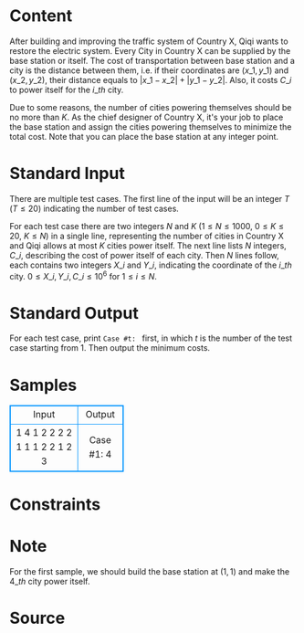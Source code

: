 
# Content

After building and improving the traffic system of Country X, Qiqi wants to restore the electric system. Every City in Country X can be supplied by the base station or itself. The cost of transportation between base station and a city is the distance between them, i.e. if their coordinates are $(x\_1, y\_1)$ and $(x\_2, y\_2)$, their distance equals to $|x\_1 - x\_2| + |y\_1 - y\_2|$. Also, it costs $C\_i$ to power itself for the $i\_{th}$ city. 

Due to some reasons, the number of cities powering themselves should be no more than $K$. As the chief designer of Country X, it's your job to place the base station and assign the cities powering themselves to minimize the total cost. Note that you can place the base station at any integer point.

# Standard Input

There are multiple test cases. The first line of the input will be an integer $T$ ($T \leq 20$) indicating the number of test cases. 

For each test case there are two integers $N$ and $K$ ($1 \leq N \leq 1000$, $0 \leq K \leq 20$, $K \leq N$) in a single line, representing the number of cities in Country X and Qiqi allows at most $K$ cities power itself. The next line lists $N$ integers, $C\_i$, describing the cost of power itself of each city. Then $N$ lines follow, each contains two integers $X\_i$ and $Y\_i$, indicating the coordinate of the $i\_{th}$ city. $0 \leq X\_i, Y\_i, C\_i \leq 10^6$ for $1 \leq i \leq N$.

# Standard Output

For each test case, print `Case #t: ` first, in which $t$ is the number of the test case starting from $1$. Then output the minimum costs.

# Samples

<style>
        table,table tr th, table tr td { border:1px solid #0094ff; }
        table { width: 200px; min-height: 25px; line-height: 25px; text-align: center; border-collapse: collapse;}   
    </style>
<table>
	<tr>
		<td>Input</td>
		<td>Output</td>
	</tr>
<tr><td>1
4 1
2 2 2 2
1 1
1 2
2 1
2 3</td><td>Case #1: 4</td></tr></table>


# Constraints



# Note

For the first sample, we should build the base station at $(1,1)$ and make the $4\_{th}$ city power itself.

# Source



